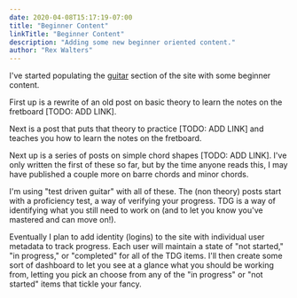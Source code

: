 ```yaml
---
date: 2020-04-08T15:17:19-07:00
title: "Beginner Content"
linkTitle: "Beginner Content"
description: "Adding some new beginner oriented content."
author: "Rex Walters"
---
```


I've started populating the [guitar](/guitar/) section of the site with some beginner content.
<!--more-->

First up is a rewrite of an old post on basic theory to learn the notes on the fretboard [TODO: ADD LINK].

Next is a post that puts that theory to practice [TODO: ADD LINK] and teaches you how to learn the notes on the fretboard.

Next up is a series of posts on simple chord shapes [TODO: ADD LINK]. I've only written the first of these so far, but by the time anyone reads this, I may have published a couple more on barre chords and minor chords.

I'm using "test driven guitar" with all of these. The (non theory) posts start with a proficiency test, a way of verifying your progress. TDG is a way of identifying what you still need to work on (and to let you know you've mastered and can move on!).

Eventually I plan to add identity (logins) to the site with individual user metadata to track progress. Each user will maintain a state of "not started," "in progress," or "completed" for all of the TDG items. I'll then create some sort of dashboard to let you see at a glance what you should be working from, letting you pick an choose from any of the "in progress" or "not started" items that tickle your fancy.
